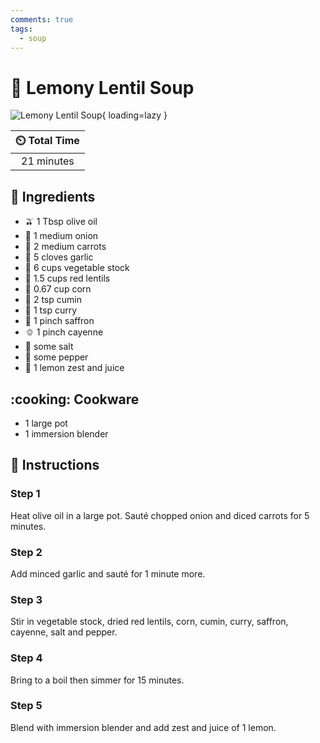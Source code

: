 ```yaml
---
comments: true
tags:
  - soup
---
```

# :lemon: Lemony Lentil Soup

![Lemony Lentil Soup](../assets/images/lemony-lentil-soup.jpg){ loading=lazy }

| :timer_clock: Total Time |
|:-----------------------: |
| 21 minutes |

## :salt: Ingredients

- :olive: 1 Tbsp olive oil
- :onion: 1 medium onion
- :carrot: 2 medium carrots
- :garlic: 5 cloves garlic
- :stew: 6 cups vegetable stock
- :ear_of_rice: 1.5 cups red lentils
- :corn: 0.67 cup corn
- :herb: 2 tsp cumin
- :curry: 1 tsp curry
- :tulip: 1 pinch saffron
- :bell_pepper: 1 pinch cayenne
- :salt: some salt
- :salt: some pepper
- :lemon: 1 lemon zest and juice

## :cooking: Cookware

- 1 large pot
- 1 immersion blender

## :pencil: Instructions

### Step 1

Heat olive oil in a large pot. Sauté chopped onion and diced carrots for 5 minutes.

### Step 2

Add minced garlic and sauté for 1 minute more.

### Step 3

Stir in vegetable stock, dried red lentils, corn, cumin, curry, saffron, cayenne, salt and pepper.

### Step 4

Bring to a boil then simmer for 15 minutes.

### Step 5

Blend with immersion blender and add zest and juice of 1 lemon.
